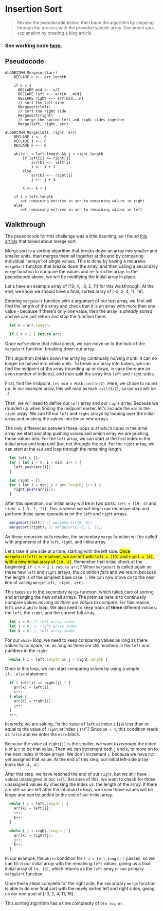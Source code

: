 # Insertion Sort

> Review the pseudocode below, then trace the algorithm by stepping through the process with the provided sample array. Document your explanation by creating a blog article.

### See working code [here](./mergeSort.js).

## Pseudocode
```
ALGORITHM Mergesort(arr)
    DECLARE n <-- arr.length
           
    if n > 1
      DECLARE mid <-- n/2
      DECLARE left <-- arr[0...mid]
      DECLARE right <-- arr[mid...n]
      // sort the left side
      Mergesort(left)
      // sort the right side
      Mergesort(right)
      // merge the sorted left and right sides together
      Merge(left, right, arr)

ALGORITHM Merge(left, right, arr)
    DECLARE i <-- 0
    DECLARE j <-- 0
    DECLARE k <-- 0

    while i < left.length && j < right.length
        if left[i] <= right[j]
            arr[k] <-- left[i]
            i <-- i + 1
        else
            arr[k] <-- right[j]
            j <-- j + 1
            
        k <-- k + 1

    if i = left.length
       set remaining entries in arr to remaining values in right
    else
       set remaining entries in arr to remaining values in left
```

## Walkthrough

The psuedocode for this challenge was a little daunting, so I found [this article](https://medium.com/javascript-in-plain-english/javascript-merge-sort-3205891ac060) that talked about merge sort. 

Merge sort is a sorting algorithm that breaks down an array into smaller and smaller units, then merges them all together at the end by comparing individual "arrays"  of single values. This is done by having a recursive `mergeSort` function that breaks down the array, and then calling a secondary `merge` function to compare the values and re-form the array. In the pseudocode above, we will be modifying the initial array in place.

Let's have an example array of [19, 4, -3, 2, 11] for this walkthrough. At the end, we know we should have a final, sorted array of [-3, 2, 4, 11, 19].

Entering `mergeSort` function with a argument of our test array, we first will find the length of the array and check that it is an array with more than one value - because if there's only one value, then the array is _already sorted_ and we can just return and stop the function there.

```js
  let n = arr.length;

  if ( n < 2 ) return arr;
```

Once we've done that initial check, we can move on to the bulk of the `mergeSort` function: breaking down our array.

This algorithm breaks down the array by continually _halving it_ until it can no longer be halved into whole units. To break our array into halves, we can find the midpoint of the array (rounding up or down, in case there are an even number of indices), and then split the array into `left` and `right` sides.

First, find the midpoint: `let mid = Math.ceil(n/2)`. Here, we chose to round up. In our example array, this will read as `Math.ceil(5/2)`, so our `mid` will be `-3`.

Then, we will need to define our `left` array and our `right` array. Because we rounded up when finding the midpoint earlier, let's include the `mid` in the `right` array. We can fill our `left` and `right` arrays by looping over the initial array and pushing the values into these new arrays. 

The only differences between these loops is at which index in the inital array we start and stop pushing values and which array we are pushing those values into. For the `left` array, we can start at the first index in the initial array and loop until (but not through) the `mid`. For the `right` array, we can start at the `mid` and loop through the remaining length. 
```js
  let left = [];
  for ( let i = 0; i < mid; i++ ) {
    left.push(arr[i]);
  }

  let right = [];
  for ( let i = mid; i < arr.length; i++ ) {
    right.push(arr[i]);
  }
```
After this operation, our initial array will be in two parts: `left = [19, 4]` and `right = [-3, 2, 11]`. This is where we will begin our recursive step and perform these same operations on the `left` and `right` arrays.
```js
  mergeSort(left); // mergeSort([19, 4])
  mergeSort(right); // mergeSort([-3, 2, 11])
```
As these recursive calls resolve, the secondary `merge` function will be called with arguments of the `left`, `right`, and initial array. 

Let's take it one side at a time, starting with the left side. <mark>Once `mergeSort(left)` is resolved, we are left with `left = [19]` and `right = [4]`, with a new initial array of `[19, 4]`</mark>. Remember that initial check at the beginning: `if ( n < 2 ) return arr;`? When `mergeSort` is called again on these new `left` and `right` arrays, the condition _fails_ and we return because the length is of the simplest base case: 1. We can now move on to the next line of calling `merge(left, right, arr)`.

This takes us to the secondary `merge` function, which takes care of sorting and arranging the new small arrays. The premise here is to continually compare values _as long as there are values to compare_. For this reason, let's use a `while` loop. We also need to keep track of **three** different indices: the `left`, the `right`, and the current full array.
```js
  let i = 0; // left array index
  let j = 0; // right array index
  let k = 0; // full array index
```
For our `while` loop, we need to keep comparing values as long as there values to compare, i.e. as long as there are still numbers in the `left` _and_ numbers in the `right`:
```js
  while ( i < left.length && j < right.length )
```
Once in this loop, we can start comparing values by using a simple `if...else` statement:
```js
  if ( left[i] <= right[j] ) {
    arr[k] = left[i];
    i++;
  } else {
    arr[k] = right[j];
    j++;
  }
  k++;
```
In words, we are asking, "is the value of `left` at index `i` (`19`) less than or equal to the value of `right` at index `j` (`4`)"? Since `19 < 4`, this condition reads as `false` and we enter the `else` block. 

Because the value of `right[j]` is the smaller, we want to _reassign_ the index `k` of `arr` to be that value. Then we can increment both `j` and `k`, to move on to the next index in those arrays. We don't increment `i`, because we have not yet assigned that value. At the end of this step, our initial left-side array looks like `[4, 4]`.

After this step, we have reached the end of our `right`, but we still have values unassigned in our `left`. Because of this, we want to check for those unassigned values by checking the index vs. the length of the array. If there are still values left after the intial `while` loop, we know those values will be larger and can be added to the end of our initial array.
```js
  while ( i < left.length ) {
    arr[k] = left[i];
    i++;
    k++;
  }

  while ( j < right.length ) {
    arr[k] = right[j];
    j++;
    k++;
  }
```
In our example, the `while` condition for `( i < left.length )` passes, so we can fill in our initial array with the remaining `left` values, giving us a final initial array of `[4, 19]`, which returns as the `left` array or our primary `mergeSort` function.

Once these steps complete for the right side, the secondary `merge` function is able to do one final sort with the newly sorted left and right sides, giving us our end goal of [-3, 2, 4, 11, 19].

This sorting algorithm has a time complexity of `O(n log n)`.